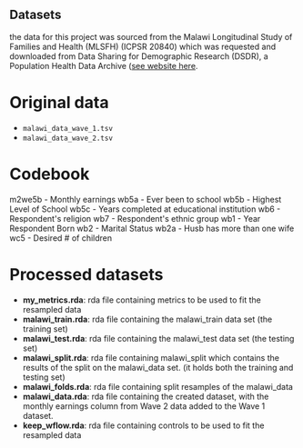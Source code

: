 ## Datasets


the data for this project was sourced from the Malawi Longitudinal Study of Families and Health (MLSFH) (ICPSR 20840) which was requested and downloaded from Data Sharing for Demographic Research (DSDR), a Population Health Data Archive ([see website here](https://www.icpsr.umich.edu/web/DSDR/studies/20840).

# Original data
- `malawi_data_wave_1.tsv` 
- `malawi_data_wave_2.tsv`

# Codebook

m2we5b - Monthly earnings
wb5a - Ever been to school
wb5b - Highest Level of School
wb5c - Years completed at educational institution
wb6 - Respondent's religion
wb7 - Respondent's ethnic group
wb1 - Year Respondent Born
wb2 - Marital Status
wb2a - Husb has more than one wife
wc5 - Desired # of children

# Processed datasets
 - **my_metrics.rda**: rda file containing metrics to be used to fit the resampled data
 - **malawi_train.rda**: rda file containing the malawi_train data set (the training set)
 - **malawi_test.rda**: rda file containing the malawi_test data set (the testing set)
 - **malawi_split.rda**: rda file containing malawi_split which contains the results of the split on the malawi_data set. (it holds both the training and testing set)
 - **malawi_folds.rda**: rda file containing split resamples of the malawi_data
 - **malawi_data.rda**: rda file containing the created dataset, with the monthly earnings column from Wave 2 data added to the Wave 1 dataset.
 - **keep_wflow.rda**: rda file containing controls to be used to fit the resampled data



